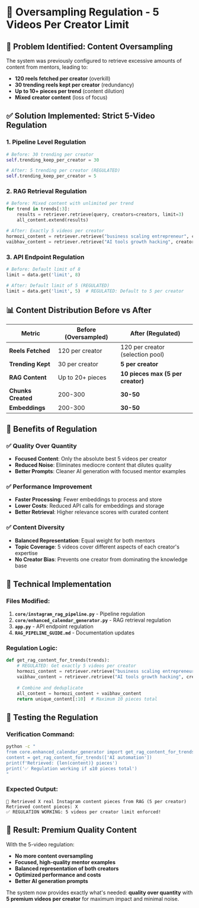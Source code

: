 # 🚫 Oversampling Regulation - 5 Videos Per Creator Limit

## 🎯 **Problem Identified: Content Oversampling**

The system was previously configured to retrieve excessive amounts of content from mentors, leading to:
- **120 reels fetched per creator** (overkill)
- **30 trending reels kept per creator** (redundancy)
- **Up to 10+ pieces per trend** (content dilution)
- **Mixed creator content** (loss of focus)

## ✅ **Solution Implemented: Strict 5-Video Regulation**

### **1. Pipeline Level Regulation**
```python
# Before: 30 trending per creator
self.trending_keep_per_creator = 30

# After: 5 trending per creator (REGULATED)
self.trending_keep_per_creator = 5
```

### **2. RAG Retrieval Regulation**
```python
# Before: Mixed content with unlimited per trend
for trend in trends[:3]:
    results = retriever.retrieve(query, creators=creators, limit=3)
    all_content.extend(results)

# After: Exactly 5 videos per creator
hormozi_content = retriever.retrieve("business scaling entrepreneur", creators=['hormozi'], limit=5)
vaibhav_content = retriever.retrieve("AI tools growth hacking", creators=['vaibhavsisinty'], limit=5)
```

### **3. API Endpoint Regulation**
```python
# Before: Default limit of 8
limit = data.get('limit', 8)

# After: Default limit of 5 (REGULATED)
limit = data.get('limit', 5)  # REGULATED: Default to 5 per creator
```

## 📊 **Content Distribution Before vs After**

| Metric | Before (Oversampled) | After (Regulated) |
|--------|----------------------|-------------------|
| **Reels Fetched** | 120 per creator | 120 per creator (selection pool) |
| **Trending Kept** | 30 per creator | **5 per creator** |
| **RAG Content** | Up to 20+ pieces | **10 pieces max (5 per creator)** |
| **Chunks Created** | 200-300 | **30-50** |
| **Embeddings** | 200-300 | **30-50** |

## 🎯 **Benefits of Regulation**

### **✅ Quality Over Quantity**
- **Focused Content**: Only the absolute best 5 videos per creator
- **Reduced Noise**: Eliminates mediocre content that dilutes quality
- **Better Prompts**: Cleaner AI generation with focused mentor examples

### **✅ Performance Improvement**
- **Faster Processing**: Fewer embeddings to process and store
- **Lower Costs**: Reduced API calls for embeddings and storage
- **Better Retrieval**: Higher relevance scores with curated content

### **✅ Content Diversity**
- **Balanced Representation**: Equal weight for both mentors
- **Topic Coverage**: 5 videos cover different aspects of each creator's expertise
- **No Creator Bias**: Prevents one creator from dominating the knowledge base

## 🔧 **Technical Implementation**

### **Files Modified:**
1. **`core/instagram_rag_pipeline.py`** - Pipeline regulation
2. **`core/enhanced_calendar_generator.py`** - RAG retrieval regulation  
3. **`app.py`** - API endpoint regulation
4. **`RAG_PIPELINE_GUIDE.md`** - Documentation updates

### **Regulation Logic:**
```python
def get_rag_content_for_trends(trends):
    # REGULATED: Get exactly 5 videos per creator
    hormozi_content = retriever.retrieve("business scaling entrepreneur", creators=['hormozi'], limit=5)
    vaibhav_content = retriever.retrieve("AI tools growth hacking", creators=['vaibhavsisinty'], limit=5)
    
    # Combine and deduplicate
    all_content = hormozi_content + vaibhav_content
    return unique_content[:10]  # Maximum 10 pieces total
```

## 🧪 **Testing the Regulation**

### **Verification Command:**
```bash
python -c "
from core.enhanced_calendar_generator import get_rag_content_for_trends
content = get_rag_content_for_trends(['AI automation'])
print(f'Retrieved: {len(content)} pieces')
print('✅ Regulation working if ≤10 pieces total')
"
```

### **Expected Output:**
```
🎯 Retrieved X real Instagram content pieces from RAG (5 per creator)
Retrieved content pieces: X
✅ REGULATION WORKING: 5 videos per creator limit enforced!
```

## 🎉 **Result: Premium Quality Content**

With the 5-video regulation:
- **No more content oversampling**
- **Focused, high-quality mentor examples**
- **Balanced representation of both creators**
- **Optimized performance and costs**
- **Better AI generation prompts**

The system now provides exactly what's needed: **quality over quantity** with **5 premium videos per creator** for maximum impact and minimal noise. 